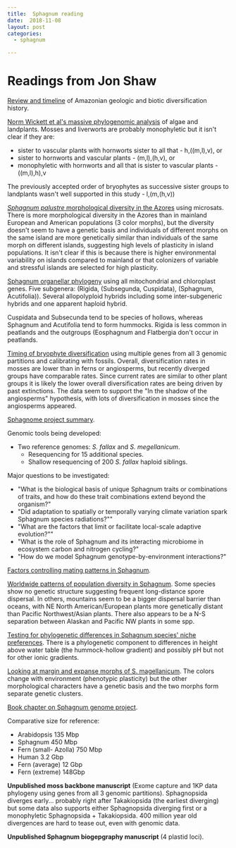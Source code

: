 ```yaml
---
title:  Sphagnum reading
date:  2018-11-08
layout: post
categories:
  - sphagnum

---
```


# Readings from Jon Shaw

[Review and timeline][1] of Amazonian geologic and biotic diversification history.

[Norm Wickett et al's massive phylogenomic analysis][2] of algae and landplants. Mosses and liverworts are probably monophyletic but it isn't clear if they are:
  * sister to vascular plants with hornworts sister to all that -  h,((m,l),v), or
  * sister to hornworts and vascular plants - (m,l),(h,v), or
  * monophyletic with hornworts and all that is sister to vascular plants - ((m,l),h),v

The previously accepted order of bryophytes as successive sister groups to landplants wasn't well supported in this study - l,(m,(h,v))

[_Sphagnum palustre_ morphological diversity in the Azores][3] using microsats. There is more morphological diversity in the Azores than in mainland European and American populations (3 color morphs), but the diversity doesn't seem to have a genetic basis and individuals of different morphs on the same island are more genetically similar than individuals of the same morph on different islands, suggesting high levels of plasticity in island populations. It isn't clear if this is because there is higher environmental variability on islands compared to mainland or that colonizers of variable and stressful islands are selected for high plasticity.

[Sphagnum organellar phylogeny][4] using all mitochondrial and chloroplast genes. Five subgenera: (Rigida, (Subsegunda, Cuspidata), (Sphagnum, Acutifolia)). Several allopolyploid hybrids including some inter-subgeneric hybrids and one apparent haploid hybrid.

Cuspidata and Subsecunda tend to be species of hollows, whereas Sphagnum and Acutifolia tend to form hummocks. Rigida is less common in peatlands and the outgroups (Eosphagnum and Flatbergia don't occur in peatlands.

[Timing of bryophyte diversification][5] using multiple genes from all 3 genomic partitions and calibrating with fossils. Overall, diversification rates in mosses are lower than in ferns or angiosperms, but recently diverged groups have comparable rates. Since current rates are similar to other plant groups it is likely the lower overall diversification rates are being driven by past extinctions. The data seem to support the "In the shadow of the angiosperms" hypothesis, with lots of diversification in mosses since the angiosperms appeared.

[Sphagnome project summary][6].

Genomic tools being developed:
  * Two reference genomes: _S. fallax_ and _S. megellanicum_.  
    * Resequencing for 15 additional species.  
    * Shallow resequencing of 200 _S. fallax_ haploid siblings.

Major questions to be investigated:
  * "What is the biological basis of unique Sphagnum traits or combinations of traits, and how do these trait combinations extend beyond the organism?"
  * "Did adaptation to spatially or temporally varying climate variation spark Sphagnum species radiations?""
  * "What are the factors that limit or facilitate local-scale adaptive evolution?""
  * "What is the role of Sphagnum and its interacting microbiome in ecosystem carbon and nitrogen cycling?"
  * "How do we model Sphagnum genotype-by-environment interactions?"

[Factors controlling mating patterns in Sphagnum][7].

[Worldwide patterns of population diversity in Sphagnum][8]. Some species show no genetic structure suggesting frequent long-distance spore dispersal. In others, mountains seem to be a bigger dispersal barrier than oceans, with NE North American/European plants more genetically distant than Pacific Northwest/Asian plants. There also appears to be a N-S separation between Alaskan and Pacific NW plants in some spp.

[Testing for phylogenetic differences in Sphagnum species' niche preferences][9]. There is a phylogenetic component to differences in height above water table (the hummock-hollow gradient) and possibly pH but not for other ionic gradients.

[Looking at margin and expanse morphs of S. magellanicum][10]. The colors change with environment (phenotypic plasticity) but the other morphological characters have a genetic basis and the two morphs form separate genetic clusters.

[Book chapter on Sphagnum genome project][11].

Comparative size for reference:
  * Arabidopsis 135 Mbp
  * Sphagnum 450 Mbp
  * Fern (small- Azolla) 750 Mbp
  * Human 3.2 Gbp
  * Fern (average) 12 Gbp
  * Fern (extreme) 148Gbp

__Unpublished moss backbone manuscript__ (Exome capture and 1KP data phylogeny using genes from all 3 genomic partitions). Sphagnopsida diverges early... probably right after Takakiopsida (the earliest diverging) but some data also supports either Sphagnopsida diverging first or a monophyletic Sphagnopsida + Takakiopsida. 400 million year old divergences are hard to tease out, even with genomic data.

__Unpublished Sphagnum biogepgraphy manuscript__ (4 plastid loci).  

[1]: https://doi.org/10.1126/science.1194585
[2]: https://doi.org/10.1073/pnas.1323926111
[3]: https://doi.org/10.1639/0007-2745-117.2.095
[4]: https://doi.org/10.1093/aob/mcw086
[5]: https://doi.org/10.1038/ncomms6134
[6]: https://doi.org/10.1111/nph.14860
[7]: https://doi.org/10.1111/bij.12497
[8]: https://doi.org/10.1111/jbi.12716
[9]: https://doi.org/10.1111/evo.12547
[10]: https://doi.org/10.3732/ajb.1700163
[11]: https://doi.org/10.1016/bs.abr.2016.01.003
